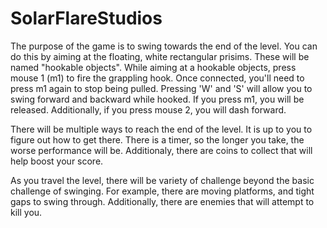 # SolarFlareStudios

The purpose of the game is to swing towards the end of the level. You can do this by aiming at the floating, white rectangular prisims. These will be named "hookable objects". While aiming at a hookable objects, press mouse 1 (m1) to fire the grappling hook. Once connected, you'll need to press m1 again to stop being pulled. Pressing 'W' and 'S' will allow you to swing forward and backward while hooked. If you press m1, you will be released. Additionally, if you press mouse 2, you will dash forward.

There will be multiple ways to reach the end of the level. It is up to you to figure out how to get there. There is a timer, so the longer you take, the worse performance will be. Additionaly, there are coins to collect that will help boost your score.

As you travel the level, there will be variety of challenge beyond the basic challenge of swinging. For example, there are moving platforms, and tight gaps to swing through. Additionally, there are enemies that will attempt to kill you.
